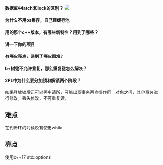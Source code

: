 **数据库中latch 和lock的区别？**
![](Pasted%20image%2020230510164900.png)


#### 为什么不用os缓存，自己建缓存池

#### 用的那个c++版本，有哪些新特性？用到了哪些？

#### 讲一下你的项目

#### 有哪些亮点，遇到了哪些困难?

#### b+树键不允许重复，那么重复键怎么解决？

#### 2PL中为什么要分加锁和解锁两个阶段？

如果释放锁后还可以再申请所，可能出现事务两次操作同一对象之间，其他事务进行修改。丢失修改，不可重复读。

## 难点

在判断环的时候没有使用while

## 亮点

使用c++17 std::optional
